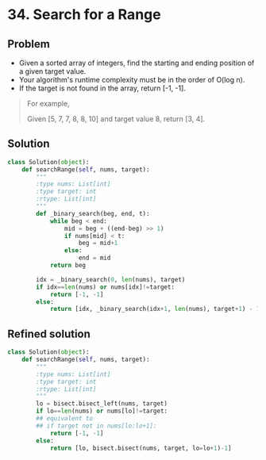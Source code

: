 # 34. Search for a Range

## Problem
- Given a sorted array of integers, find the starting and ending position of a given target value.
- Your algorithm's runtime complexity must be in the order of O(log n).
- If the target is not found in the array, return [-1, -1].

> For example,
> 
> Given [5, 7, 7, 8, 8, 10] and target value 8, return [3, 4].

## Solution
```python
class Solution(object):
    def searchRange(self, nums, target):
        """
        :type nums: List[int]
        :type target: int
        :rtype: List[int]
        """
        def _binary_search(beg, end, t):
            while beg < end:
                mid = beg + ((end-beg) >> 1)
                if nums[mid] < t:
                    beg = mid+1
                else:
                    end = mid
            return beg

        idx = _binary_search(0, len(nums), target)
        if idx==len(nums) or nums[idx]!=target:
            return [-1, -1]
        else:
            return [idx, _binary_search(idx+1, len(nums), target+1) - 1]
```


## Refined solution
```python
class Solution(object):
    def searchRange(self, nums, target):
        """
        :type nums: List[int]
        :type target: int
        :rtype: List[int]
        """
        lo = bisect.bisect_left(nums, target)
        if lo==len(nums) or nums[lo]!=target:  
        ## equivalent to 
        ## if target not in nums[lo:lo+1]:
            return [-1, -1]
        else:
            return [lo, bisect.bisect(nums, target, lo=lo+1)-1]
```

